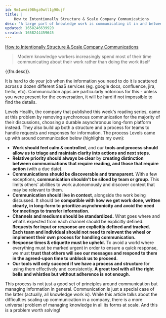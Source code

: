 ```yaml
---
id: 9m1wvdi98hga9wtl1g90ujf
title: |
    How to Intentionally Structure & Scale Company Communications
desc: 'A large part of knowledge work is communicating it in and between teams. This is a problem that companies of all sizes struggle with'
updated: 1658246639920
created: 1658244459645
---
```


[How to Intentionally Structure & Scale Company Communications](https://medium.com/levelshealth/how-to-intentionally-structure-scale-company-communications-2c4774e1f8c8)

> Modern knowledge workers increasingly spend most of their time communicating about their work rather than doing the work itself

{{fm.desc}}.

It is hard to do your job when the information you need to do it is scattered across a dozen different SaaS services (eg. google docs, confluence, jira, trello, etc). Communication apps are particularly notorious for this - unless you were present for the conversation, it will be hard if not impossible to find the details. 

Levels Health, the company that published this week's reading series, came at this problem by removing synchronous communication for the majority of their discussions, choosing a durable asynchronous long-form platform instead. They also build up both a structure and a process for teams to handle requests and responses for information. The process Levels came up with around communication below (highlights my own):

- **Work should feel calm & controlled**, and our **tools and process should allow us to triage and maintain clarity into actions and next steps.**
- **Relative priority should always be clear** by **creating distinction between communications that require reading, and those that require action** (with a due date).
- **Communications should be discoverable and transparent**. With a few exceptions, **communication shouldn’t be siloed by team or group**. This limits others’ abilities to work autonomously and discover context that may be relevant to them.
- **Communication should live in context**, alongside the work being discussed. It should be **compatible with how we get work done, written clearly, in long-form to prioritize asynchronicity and avoid the need for meetings to transfer information**.
- **Channels and mediums should be standardized.** What goes where and what’s expected from each channel should be explicitly defined. **Requests for input or response are explicitly defined and tracked. Each team and individual should not need to reinvent the wheel or implement their own process for handling communication.**
- **Response times & etiquette must be upheld.** To avoid a world where everything must be marked urgent in order to ensure a quick response, we must **trust that others will see our messages and respond to them in the agreed-upon time to unblock us to proceed.**
- **Our tools will only succeed if we have a process and structure** for using them effectively and consistently. **A great tool with all the right bells and whistles but without adherence is not enough.**

This process is not just a good set of principles around communication but managing information in general. Communication is just a special case of the latter (actually, all knowledge work is).
While this article talks about the difficulties scaling up communication in a company, there is a more universal problem of managing knowledge in all its forms at scale. 
And this is a problem worth solving!
